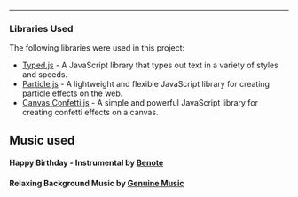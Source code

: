 
---
### Libraries Used

The following libraries were used in this project:

- [Typed.js](https://github.com/mattboldt/typed.js/) - A JavaScript library that types out text in a variety of styles and speeds.
- [Particle.js](https://github.com/VincentGarreau/particles.js/) - A lightweight and flexible JavaScript library for creating particle effects on the web.
- [Canvas Confetti.js](https://github.com/catdad/canvas-confetti) - A simple and powerful JavaScript library for creating confetti effects on a canvas.

## Music used 
#### Happy Birthday - Instrumental by [Benote](https://www.youtube.com/watch?v=57jZJ2QpKRg&t=0)
#### Relaxing Background Music by  [Genuine Music](https://www.youtube.com/watch?v=PUyg3qizApw&t=0)